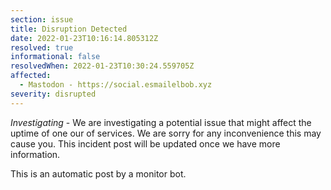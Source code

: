 ```yaml
---
section: issue
title: Disruption Detected
date: 2022-01-23T10:16:14.805312Z
resolved: true
informational: false
resolvedWhen: 2022-01-23T10:30:24.559705Z
affected:
  - Mastodon - https://social.esmailelbob.xyz
severity: disrupted
---
```

*Investigating* - We are investigating a potential issue that might affect the uptime of one our of services. We are sorry for any inconvenience this may cause you. This incident post will be updated once we have more information.

This is an automatic post by a monitor bot.
        